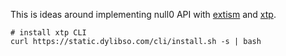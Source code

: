This is ideas around implementing null0 API with [extism](https://extism.org/) and [xtp](https://www.getxtp.com/).

```
# install xtp CLI
curl https://static.dylibso.com/cli/install.sh -s | bash
```